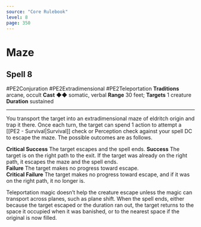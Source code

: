 ```yaml
---
source: "Core Rulebook"
level: 8
page: 350
---
```


# Maze
## Spell 8
#PE2Conjuration #PE2Extradimensional #PE2Teleportation 
**Traditions** arcane, occult
**Cast** ◆◆ somatic, verbal
**Range** 30 feet; **Targets** 1 creature
**Duration** sustained

-----
You transport the target into an extradimensional maze of eldritch origin and trap it there. Once each turn, the target can spend 1 action to attempt a [[PE2 - Survival|Survival]] check or Perception check against your spell DC to escape the maze. The possible outcomes are as follows.  

**Critical Success** The target escapes and the spell ends. **Success** The target is on the right path to the exit. If the target was already on the right path, it escapes the maze and the spell ends.  
**Failure** The target makes no progress toward escape.  
**Critical Failure** The target makes no progress toward escape, and if it was on the right path, it no longer is.  

Teleportation magic doesn’t help the creature escape unless the magic can transport across planes, such as plane shift. When the spell ends, either because the target escaped or the duration ran out, the target returns to the space it occupied when it was banished, or to the nearest space if the original is now filled.